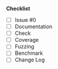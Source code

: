 **Checklist**

- [ ] Issue #0
- [ ] Documentation
- [ ] Check
- [ ] Coverage
- [ ] Fuzzing
- [ ] Benchmark
- [ ] Change Log
